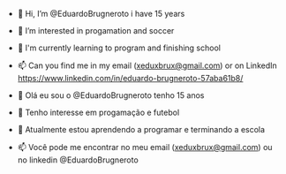- 👋 Hi, I’m @EduardoBrugneroto i have 15 years 
- 👀 I’m interested in progamation and soccer
- 🌱 I'm currently learning to program and finishing school
- 📫 Can you find me in my email (xeduxbrux@gmail.com) or on LinkedIn https://www.linkedin.com/in/eduardo-brugneroto-57aba61b8/


- 👋 Olá eu sou o @EduardoBrugneroto tenho 15 anos
- 👀 Tenho interesse em progamação e futebol
- 🌱 Atualmente estou aprendendo a programar e terminando a escola
- 📫 Você pode me encontrar no meu email (xeduxbrux@gmail.com) ou no linkedin @EduardoBrugneroto
